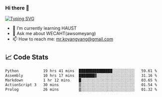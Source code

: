 ### Hi there 👋

[![Typing SVG](https://readme-typing-svg.herokuapp.com?color=%23F78A63&lines=Here+are+some+ideas+to+get+you+started%3A)](https://git.io/typing-svg)

- 🌱 I’m currently learning HAUST
- 💬 Ask me about WECAHT(awsomeyang)
- 📫 How to reach me: mr.koyangyang@gmail.com

## &#x1f4c8; Code Stats
<!--START_SECTION:waka-->

```txt
Python           19 hrs 41 mins  ███████████████░░░░░░░░░░   59.61 %
Assembly         10 hrs 17 mins  ███████▓░░░░░░░░░░░░░░░░░   31.16 %
Markdown         1 hr 12 mins    █░░░░░░░░░░░░░░░░░░░░░░░░   03.65 %
ActionScript 3   30 mins         ▒░░░░░░░░░░░░░░░░░░░░░░░░   01.54 %
Prolog           26 mins         ▒░░░░░░░░░░░░░░░░░░░░░░░░   01.32 %
```

<!--END_SECTION:waka-->